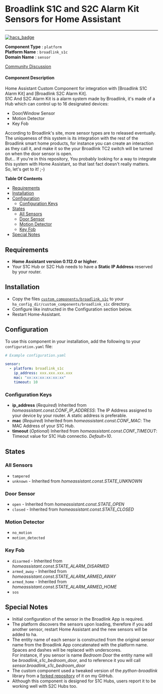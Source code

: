 # Broadlink S1C and S2C Alarm Kit Sensors for Home Assistant

__________________________________________

[![hacs_badge](https://img.shields.io/badge/HACS-Custom-orange.svg?style=for-the-badge)](https://github.com/custom-components/hacs)

**Component Type** : `platform`</br>
**Platform Name** : `broadlink_s1c`</br>
**Domain Name** : `sensor`</br>

[Community Discussion](https://community.home-assistant.io/t/broadlink-s1c-alarm-kit-custom-sensor-component/45980)</br>

#### Component Description
Home Assistant Custom Component for integration with [Broadlink S1C Alarm Kit] and [Broadlink S2C Alarm Kit].</br>
S1C And S2C Alarm Kit is a alarm system made by Broadlink, it's made of a Hub which can control up to 16 designated devices:
- Door/Window Sensor
- Motion Detector
- Key Fob

According to Broadlink's site, more sensor types are to released eventually.</br>
The uniqueness of this system is its integration with the rest of the Broadlink smart home products, for instance you can create an interaction as they call it, and make it so the your Broadlink TC2 switch will be turned on when the door sensor is open.</br>
But... If you're in this repository, You probably looking for a way to integrate this system with Home Assistant, so that last fact doesn't really matters.</br>
So, let's get to it! ;-)</br>

**Table Of Contents**
- [Requirements](#requirements)
- [Installation](#installation)
- [Configuration](#configuration)
  - [Configuration Keys](#configuration-keys)
- [States](#states)
  - [All Sensors](#all-sensors)
  - [Door Sensor](#door-sensor)
  - [Motion Detector](#motion-detector)
  - [Key Fob](#key-fob)
- [Special Notes](#special-notes)

## Requirements
- **Home Assistant version 0.112.0 or higher**.
- Your S1C Hub or S2C Hub needs to have a **Static IP Address** reserved by your router.

## Installation
- Copy the files [`custom_components/broadlink_s1c`](custom_components/broadlink_s1c) to your `ha_config_dir/custom_components/broadlink_s1c` directory.
- Configure like instructed in the Configuration section below.
- Restart Home-Assistant.

## Configuration
To use this component in your installation, add the following to your `configuration.yaml` file:

```yaml
# Example configuration.yaml

sensor:
  - platform: broadlink_s1c
    ip_address: xxx.xxx.xxx.xxx
    mac: "xx:xx:xx:xx:xx:xx"
    timeout: 10
```

### Configuration Keys
- **ip_address** (*Required*) Inherited from *homeassistant.const.CONF_IP_ADDRESS*: The IP Address assigned to your device by your router. A static address is preferable.</br>
- **mac** (*Required*) Inherited from *homeassistant.const.CONF_MAC*: The MAC Address of your S1C Hub.</br>
- **timeout** (*Optional*) Inherited from *homeassistant.const.CONF_TIMEOUT*: Timeout value for S1C Hub connectio. *Default=10*.</br>

## States
### All Sensors
- `tampered`
- `unknown` - Inherited from *homeassistant.const.STATE_UNKNOWN*

### Door Sensor
- `open` - Inherited from *homeassistant.const.STATE_OPEN*
- `closed` - Inherited from *homeassistant.const.STATE_CLOSED*

### Motion Detector
- `no_motion`
- `motion_detected`

### Key Fob
- `disarmed` - Inherited from *homeassistant.const.STATE_ALARM_DISARMED*
- `armed_away` - Inherited from *homeassistant.const.STATE_ALARM_ARMED_AWAY*
- `armed_home` - Inherited from *homeassistant.const.STATE_ALARM_ARMED_HOME*
- `sos`

## Special Notes
- Initial configuration of the sensor in the Broadlink App is required.
- The platform discovers the sensors upon loading, therefore if you add another sensor, restart Home Assistant and the new sensors will be added to ha.
- The entity name of each sensor is constructed from the original sensor name from the Broadlink App concatenated with the platform name. Spaces and dashes will be replaced with underscores.</br>
  For instance, if you sensor is name *Bedroom Door* the entity name will be *broadlink_s1c_bedroom_door*, and to reference it you will call *sensor.broadlink_s1c_bedroom_door*
- The custom component used a tweaked version of the *python-broadlink* library from a [forked repository](https://github.com/TomerFi/python-broadlink) of it on my GitHub.
- Although this component is designed for S1C Hubs, users report it to be working well with S2C Hubs too.

